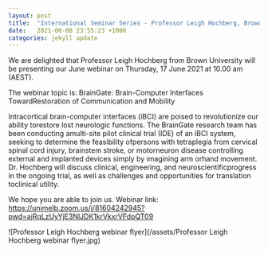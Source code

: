 ```yaml
---
layout: post
title:  "International Seminar Series - Professor Leigh Hochberg, Brown University"
date:   2021-06-08 23:55:23 +1000
categories: jekyll update
---
```

We are delighted that Professor Leigh Hochberg from Brown University will be presenting our June webinar on Thursday, 17 June 2021 at 10.00 am (AEST). 

The webinar topic is: BrainGate: Brain-Computer Interfaces TowardRestoration of Communication and Mobility

Intracortical brain-computer interfaces (iBCI) are poised to revolutionize our ability torestore lost neurologic functions. The BrainGate research team has been conducting amulti-site pilot clinical trial (IDE) of an iBCI system, seeking to determine the feasibility ofpersons with tetraplegia from cervical spinal cord injury, brainstem stroke, or motorneuron disease controlling external and implanted devices simply by imagining arm orhand movement. Dr. Hochberg will discuss clinical, engineering, and neuroscientificprogress in the ongoing trial, as well as challenges and opportunities for translation toclinical utility.

We hope you are able to join us. Webinar link: https://unimelb.zoom.us/j/81604242945?pwd=ajRqLzUyYjE3NlJDK1krVkxrVFdpQT09

![Professor Leigh Hochberg webinar flyer](/assets/Professor Leigh Hochberg webinar flyer.jpg)
